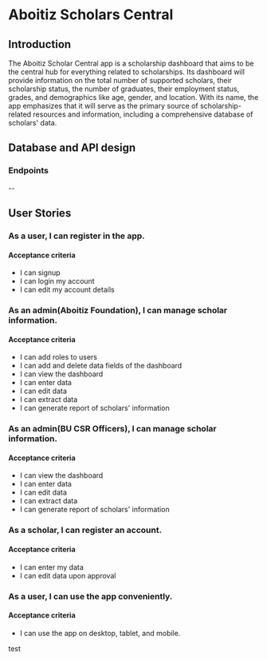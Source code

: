 # Aboitiz Scholars Central

## Introduction

The Aboitiz Scholar Central app is a scholarship dashboard that aims to be the central hub for everything related to scholarships. 
Its dashboard will provide information on the total number of supported scholars, their scholarship status, the number of graduates, their employment status, grades, and demographics like age, gender, and location. 
With its name, the app emphasizes that it will serve as the primary source of scholarship-related resources and information, including a comprehensive database of scholars' data.

## Database and API design

### Endpoints
--

## User Stories

### As a user, I can register in the app.

#### Acceptance criteria

- I can signup 
- I can login my account
- I can edit my account details

### As an admin(Aboitiz Foundation), I can manage scholar information.

#### Acceptance criteria

- I can add roles to users
- I can add and delete data fields of the dashboard
- I can view the dashboard
- I can enter data
- I can edit data
- I can extract data
- I can generate report of scholars' information

### As an admin(BU CSR Officers), I can manage scholar information.

#### Acceptance criteria

- I can view the dashboard
- I can enter data
- I can edit data
- I can extract data
- I can generate report of scholars' information

### As a scholar, I can register an account.

#### Acceptance criteria

- I can enter my data
- I can edit data upon approval

### As a user, I can use the app conveniently.

#### Acceptance criteria

- I can use the app on desktop, tablet, and mobile.

test